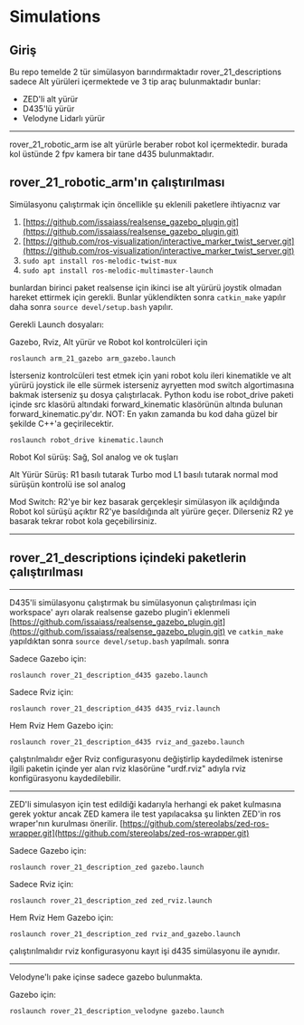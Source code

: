 # Simulations
## Giriş 
Bu repo temelde 2 tür simülasyon barındırmaktadır rover_21_descriptions sadece Alt yürüleri içermektede ve 3 tip araç bulunmaktadır bunlar:
- ZED'li alt yürür
- D435'lü yürür
- Velodyne Lidarlı yürür

--------------------------------------------------------------------------------------------------------------------------

rover_21_robotic_arm ise alt yürürle beraber robot kol içermektedir. burada kol üstünde 2 fpv kamera bir tane d435 bulunmaktadır.

## rover_21_robotic_arm'ın çalıştırılması
Simülasyonu çalıştırmak için öncellikle şu eklenili paketlere ihtiyacnız var 
1. [https://github.com/issaiass/realsense_gazebo_plugin.git](https://github.com/issaiass/realsense_gazebo_plugin.git)
2. [https://github.com/ros-visualization/interactive_marker_twist_server.git](https://github.com/ros-visualization/interactive_marker_twist_server.git)
3. `sudo apt install ros-melodic-twist-mux`
4. `sudo apt install ros-melodic-multimaster-launch`

bunlardan birinci paket realsense için ikinci ise alt yürürü joystik olmadan hareket ettirmek için gerekli. Bunlar yüklendikten sonra `catkin_make` yapılır daha sonra `source devel/setup.bash` yapılır.

Gerekli Launch dosyaları:

Gazebo, Rviz, Alt yürür ve Robot kol kontrolcüleri için

`roslaunch arm_21_gazebo arm_gazebo.launch`

İsterseniz kontrolcüleri test etmek için yani robot kolu ileri kinematikle ve alt yürürü joystick ile elle sürmek isterseniz ayryetten mod switch algortimasına bakmak isterseniz şu dosya çalıştırlacak. Python kodu ise robot_drive paketi içinde src klasörü altındaki forward_kinematic klasörünün altında bulunan forward_kinematic.py'dır. NOT: En yakın zamanda bu kod daha güzel bir şekilde C++'a geçirilecektir. 

`roslaunch robot_drive kinematic.launch`

Robot Kol sürüş: Sağ, Sol analog ve ok tuşları

Alt Yürür Sürüş: R1 basılı tutarak Turbo mod L1 basılı tutarak normal mod sürüşün kontrolü ise sol analog

Mod Switch: R2'ye bir kez basarak gerçekleşir simülasyon ilk açıldığında Robot kol sürüşü açıktır R2'ye basıldığında alt yürüre geçer. Dilerseniz R2 ye basarak tekrar robot kola geçebilirsiniz.

--------------------------------------------------------------------------------------------------------------------------
## rover_21_descriptions içindeki paketlerin çalıştırılması
--------------------------------------------------------------------------------------------------------------------------

D435'li simülasyonu çalıştırmak bu simülasyonun çalıştırılması için workspace' ayrı olarak realsense gazebo plugin'i eklenmeli [https://github.com/issaiass/realsense_gazebo_plugin.git](https://github.com/issaiass/realsense_gazebo_plugin.git) ve `catkin_make` yapıldıktan sonra `source devel/setup.bash` yapılmalı. sonra

Sadece Gazebo için:

`roslaunch rover_21_description_d435 gazebo.launch`

Sadece Rviz için:

`roslaunch rover_21_description_d435 d435_rviz.launch`

Hem Rviz Hem Gazebo için:

`roslaunch rover_21_description_d435 rviz_and_gazebo.launch`

çalıştırılmalıdır eğer Rviz configurasyonu değiştirlip kaydedilmek istenirse ilgili paketin içinde yer alan rviz klasörüne "urdf.rviz" adıyla rviz konfigürasyonu kaydedilebilir. 

------------------------------------------------------------------------------------------------------------------------------------------

ZED'li simulasyon için test edildiği kadarıyla herhangi ek paket kulmasına gerek yoktur ancak ZED kamera ile test yapılacaksa şu linkten ZED'in ros wraper'nın kurulması önerilir. [https://github.com/stereolabs/zed-ros-wrapper.git](https://github.com/stereolabs/zed-ros-wrapper.git)

Sadece Gazebo için:

`roslaunch rover_21_description_zed gazebo.launch`

Sadece Rviz için:

`roslaunch rover_21_description_zed zed_rviz.launch`

Hem Rviz Hem Gazebo için:

`roslaunch rover_21_description_zed rviz_and_gazebo.launch`

çalıştırılmalıdır rviz konfigurasyonu kayıt işi d435 simülasyonu ile aynıdır.

----------------------------------------------------------------------------------------------------------------------------------------------
Velodyne'lı pake içinse sadece gazebo bulunmakta.

Gazebo için:

`roslaunch rover_21_description_velodyne gazebo.launch`
